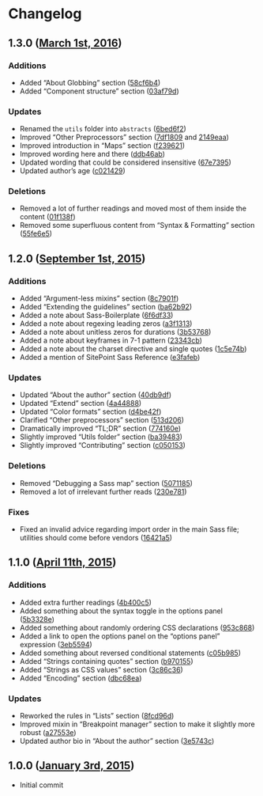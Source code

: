 # Changelog

## 1.3.0 ([March 1st, 2016](https://github.com/HugoGiraudel/sass-guidelines/pull/292))

### Additions

* Added “About Globbing” section ([58cf6b4](https://github.com/HugoGiraudel/sass-guidelines/commit/58cf6b4))
* Added “Component structure” section ([03af79d](https://github.com/HugoGiraudel/sass-guidelines/commit/03af79d))

### Updates

* Renamed the `utils` folder into `abstracts` ([6bed6f2](https://github.com/HugoGiraudel/sass-guidelines/commit/6bed6f2))
* Improved “Other Preprocessors” section ([7df1809](https://github.com/HugoGiraudel/sass-guidelines/commit/7df1809) and [2149eaa](https://github.com/HugoGiraudel/sass-guidelines/commit/2149eaa))
* Improved introduction in “Maps” section ([f239621](https://github.com/HugoGiraudel/sass-guidelines/commit/f239621))
* Improved wording here and there ([ddb46ab](https://github.com/HugoGiraudel/sass-guidelines/commit/ddb46ab))
* Updated wording that could be considered insensitive ([67e7395](https://github.com/HugoGiraudel/sass-guidelines/commit/67e7395))
* Updated author’s age ([c021429](https://github.com/HugoGiraudel/sass-guidelines/commit/c021429))

### Deletions

* Removed a lot of further readings and moved most of them inside the content ([01f138f](https://github.com/HugoGiraudel/sass-guidelines/commit/01f138f))
* Removed some superfluous content from “Syntax & Formatting” section ([55fe6e5](https://github.com/HugoGiraudel/sass-guidelines/commit/55fe6e5))

## 1.2.0 ([September 1st, 2015](https://github.com/HugoGiraudel/sass-guidelines/pull/223))

### Additions

* Added “Argument-less mixins” section ([8c7901f](https://github.com/HugoGiraudel/sass-guidelines/commit/8c7901f))
* Added “Extending the guidelines” section ([ba62b92](https://github.com/HugoGiraudel/sass-guidelines/commit/ba62b92))
* Added a note about Sass-Boilerplate ([6f6df33](https://github.com/HugoGiraudel/sass-guidelines/commit/6f6df33))
* Added a note about regexing leading zeros ([a3f1313](https://github.com/HugoGiraudel/sass-guidelines/commit/a3f1313))
* Added a note about unitless zeros for durations ([3b53768](https://github.com/HugoGiraudel/sass-guidelines/commit/3b53768))
* Added a note about keyframes in 7-1 pattern ([23343cb](https://github.com/HugoGiraudel/sass-guidelines/commit/23343cb))
* Added a note about the charset directive and single quotes ([1c5e74b](https://github.com/HugoGiraudel/sass-guidelines/commit/1c5e74b))
* Added a mention of SitePoint Sass Reference ([e3fafeb](https://github.com/HugoGiraudel/sass-guidelines/commit/e3fafeb))

### Updates

* Updated “About the author” section ([40db9df](https://github.com/HugoGiraudel/sass-guidelines/commit/40db9df))
* Updated “Extend” section ([4a44888](https://github.com/HugoGiraudel/sass-guidelines/commit/4a44888))
* Updated “Color formats” section ([d4be42f](https://github.com/HugoGiraudel/sass-guidelines/commit/d4be42f))
* Clarified “Other preprocessors” section ([513d206](https://github.com/HugoGiraudel/sass-guidelines/commit/513d206))
* Dramatically improved “TL;DR” section ([774160e](https://github.com/HugoGiraudel/sass-guidelines/commit/774160e))
* Slightly improved “Utils folder” section ([ba39483](https://github.com/HugoGiraudel/sass-guidelines/commit/ba39483))
* Slightly improved “Contributing” section ([c050153](https://github.com/HugoGiraudel/sass-guidelines/commit/c050153))

### Deletions

* Removed “Debugging a Sass map” section ([5071185](https://github.com/HugoGiraudel/sass-guidelines/commit/5071185))
* Removed a lot of irrelevant further reads ([230e781](https://github.com/HugoGiraudel/sass-guidelines/commit/230e781))

### Fixes

* Fixed an invalid advice regarding import order in the main Sass file; utilities should come before vendors ([16421a5](https://github.com/HugoGiraudel/sass-guidelines/commit/16421a5))

## 1.1.0 ([April 11th, 2015](https://github.com/HugoGiraudel/sass-guidelines/pull/125))

### Additions

* Added extra further readings ([4b400c5](https://github.com/HugoGiraudel/sass-guidelines/commit/4b400c5))
* Added something about the syntax toggle in the options panel ([5b3328e](https://github.com/HugoGiraudel/sass-guidelines/commit/5b3328e))
* Added something about randomly ordering CSS declarations ([953c868](https://github.com/HugoGiraudel/sass-guidelines/commit/953c868))
* Added a link to open the options panel on the “options panel” expression ([3eb5594](https://github.com/HugoGiraudel/sass-guidelines/commit/3eb5594))
* Added something about reversed conditional statements ([c05b985](https://github.com/HugoGiraudel/sass-guidelines/commit/c05b985))
* Added “Strings containing quotes” section ([b970155](https://github.com/HugoGiraudel/sass-guidelines/commit/b970155))
* Added “Strings as CSS values” section ([3c86c36](https://github.com/HugoGiraudel/sass-guidelines/commit/3c86c36))
* Added “Encoding” section
([dbc68ea](https://github.com/HugoGiraudel/sass-guidelines/commit/dbc68ea))

### Updates

* Reworked the rules in “Lists” section ([8fcd96d](https://github.com/HugoGiraudel/sass-guidelines/commit/8fcd96d))
* Improved mixin in “Breakpoint manager” section to make it slightly more robust ([a27553e](https://github.com/HugoGiraudel/sass-guidelines/commit/a27553e))
* Updated author bio in “About the author” section ([3e5743c](https://github.com/HugoGiraudel/sass-guidelines/commit/3e5743c))

## 1.0.0 ([January 3rd, 2015](https://github.com/HugoGiraudel/sass-guidelines/commit/23b225c22850a898c3f2656bad19b91495eabf09))

* Initial commit
